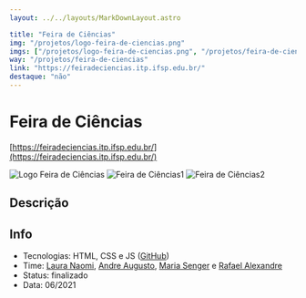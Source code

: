 ```yaml
---
layout: ../../layouts/MarkDownLayout.astro

title: "Feira de Ciências"
img: "/projetos/logo-feira-de-ciencias.png"
imgs: ["/projetos/logo-feira-de-ciencias.png", "/projetos/feira-de-ciencias-img1.png", "/projetos/feira-de-ciencias-img2.png"]
way: "/projetos/feira-de-ciencias"
link: "https://feiradeciencias.itp.ifsp.edu.br/"
destaque: "não"
---
```


# Feira de Ciências
[https://feiradeciencias.itp.ifsp.edu.br/](https://feiradeciencias.itp.ifsp.edu.br/)

![Logo Feira de Ciências](/projetos/logo-feira-de-ciencias.png)
![Feira de Ciências1](/projetos/feira-de-ciencias-img1.png)
![Feira de Ciências2](/projetos/feira-de-ciencias-img2.png)

## Descrição

## Info

- Tecnologias: HTML, CSS e JS ([GitHub](https://github.com/fabsoftwareitp/feiradeciencias.itp.ifsp.edu.br))
- Time: [Laura Naomi](/membros/laura-naomi), [Andre Augusto](/membros/andre-augusto), [Maria Senger](/membros/maria-senger) e [Rafael Alexandre](/membros/rafael-alexandre)
- Status: finalizado
- Data: 06/2021 